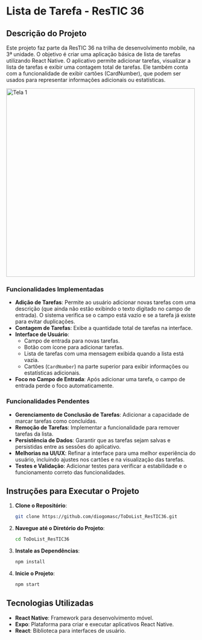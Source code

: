 # Lista de Tarefa - ResTIC 36

## Descrição do Projeto

Este projeto faz parte da ResTIC 36 na trilha de desenvolvimento mobile, na 3ª unidade. O objetivo é criar uma aplicação básica de lista de tarefas utilizando React Native. O aplicativo permite adicionar tarefas, visualizar a lista de tarefas e exibir uma contagem total de tarefas. Ele também conta com a funcionalidade de exibir cartões (CardNumber), que podem ser usados para representar informações adicionais ou estatísticas.


<div style="display: flex; overflow-x: auto;">
   <img src="https://github.com/user-attachments/assets/e986a9d7-4956-44ac-817c-d20a0fe45e6f" alt="Tela 1" style="height: 500px; margin-right: 10px;">
</div>

### Funcionalidades Implementadas

- **Adição de Tarefas**: Permite ao usuário adicionar novas tarefas com uma descrição (que ainda não estão exibindo o texto digitado no campo de entrada). O sistema verifica se o campo está vazio e se a tarefa já existe para evitar duplicações.
- **Contagem de Tarefas**: Exibe a quantidade total de tarefas na interface.
- **Interface de Usuário**:
  - Campo de entrada para novas tarefas.
  - Botão com ícone para adicionar tarefas.
  - Lista de tarefas com uma mensagem exibida quando a lista está vazia.
  - Cartões (`CardNumber`) na parte superior para exibir informações ou estatísticas adicionais.
- **Foco no Campo de Entrada**: Após adicionar uma tarefa, o campo de entrada perde o foco automaticamente.

### Funcionalidades Pendentes

- **Gerenciamento de Conclusão de Tarefas**: Adicionar a capacidade de marcar tarefas como concluídas.
- **Remoção de Tarefas**: Implementar a funcionalidade para remover tarefas da lista.
- **Persistência de Dados**: Garantir que as tarefas sejam salvas e persistidas entre as sessões do aplicativo.
- **Melhorias na UI/UX**: Refinar a interface para uma melhor experiência do usuário, incluindo ajustes nos cartões e na visualização das tarefas.
- **Testes e Validação**: Adicionar testes para verificar a estabilidade e o funcionamento correto das funcionalidades.

## Instruções para Executar o Projeto

1. **Clone o Repositório**:
   ```bash
   git clone https://github.com/diogomasc/ToDoList_ResTIC36.git
   ```

2. **Navegue até o Diretório do Projeto**:
   ```bash
   cd ToDoList_ResTIC36
   ```

3. **Instale as Dependências**:
   ```bash
   npm install
   ```

4. **Inicie o Projeto**:
   ```bash
   npm start
   ```

## Tecnologias Utilizadas

- **React Native**: Framework para desenvolvimento móvel.
- **Expo**: Plataforma para criar e executar aplicativos React Native.
- **React**: Biblioteca para interfaces de usuário.
